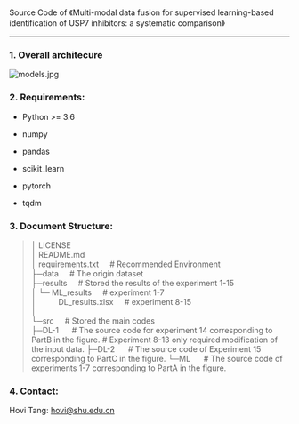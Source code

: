 Source Code of 《Multi-modal data fusion for supervised learning-based identification of USP7 inhibitors: a systematic comparison》

---

### 1. Overall architecure

![models.jpg](https://s2.loli.net/2022/06/19/m5AThJk9MV87uqx.jpg)


### 2. Requirements:

- Python >= 3.6

- numpy

- pandas

- scikit_learn

- pytorch

- tqdm

  

### 3. Document Structure:

> │  LICENSE </br>
> │  README.md </br>
> │  requirements.txt&nbsp;&nbsp;&nbsp;&nbsp;&nbsp;# Recommended Environment </br>
> ├─data&nbsp;&nbsp;&nbsp;&nbsp;&nbsp;# The origin dataset</br>
> ├─results&nbsp;&nbsp;&nbsp;&nbsp;&nbsp;# Stored the results of the experiment 1-15</br>
> │   └─&nbsp;ML_results&nbsp;&nbsp;&nbsp;&nbsp;&nbsp;#  experiment 1-7</br>
> │&nbsp;&nbsp;&nbsp;&nbsp;&nbsp;&nbsp;&nbsp;&nbsp;&nbsp;&nbsp;DL_results.xlsx&nbsp;&nbsp;&nbsp;&nbsp;&nbsp;#  experiment 8-15</br>
> │      </br>
> └─src&nbsp;&nbsp;&nbsp;&nbsp;&nbsp;# Stored the main codes</br>
>     ├─DL-1&nbsp;&nbsp;&nbsp;&nbsp;&nbsp;   #  The source code for experiment 14 corresponding to PartB in the figure. 
>                                            #  Experiment 8-13 only required modification of the input data.
>     ├─DL-2&nbsp;&nbsp;&nbsp;&nbsp;&nbsp;   #  The source code of Experiment 15 corresponding to PartC in the figure.
>     └─ML&nbsp;&nbsp;&nbsp;&nbsp;&nbsp;     #  The source code of experiments 1-7 corresponding to PartA in the figure.

 

### 4. Contact:

Hovi Tang: hovi@shu.edu.cn
